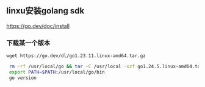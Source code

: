 ## linxu安装golang sdk
https://go.dev/doc/install

### 下载某一个版本
```text
wget https://go.dev/dl/go1.23.11.linux-amd64.tar.gz
```

```bash
 rm -rf /usr/local/go && tar -C /usr/local -xzf go1.24.5.linux-amd64.tar.gz
 export PATH=$PATH:/usr/local/go/bin
 go version
```